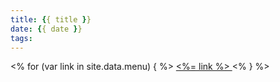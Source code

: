 ```yaml
---
title: {{ title }}
date: {{ date }}
tags:
---
```

<% for (var link in site.data.menu) { %>
  <a href="<%= site.data.menu[link] %>"> <%= link %> </a>
<% } %>